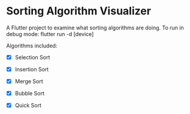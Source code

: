 # Sorting Algorithm Visualizer

A Flutter project to examine what sorting algorithms are doing.
To run in debug mode:
  flutter run -d [device]

Algorithms included:
- [x] Selection Sort
- [x] Insertion Sort
- [x] Merge Sort
- [x] Bubble Sort
- [x] Quick Sort


